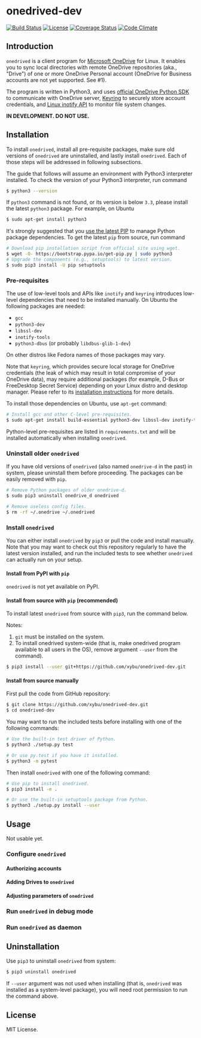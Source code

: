 # onedrived-dev

[![Build Status](https://travis-ci.org/xybu/onedrived-dev.svg?branch=master)](https://travis-ci.org/xybu/onedrived-dev)
[![License](https://img.shields.io/github/license/xybu/onedrived-dev.svg "MIT License")](LICENSE)
[![Coverage Status](https://coveralls.io/repos/github/xybu/onedrived-dev/badge.svg)](https://coveralls.io/github/xybu/onedrived-dev)
[![Code Climate](https://codeclimate.com/github/xybu/onedrived-dev/badges/gpa.svg)](https://codeclimate.com/github/xybu/onedrived-dev)

## Introduction

`onedrived` is a client program for [Microsoft OneDrive](https://onedrive.com) for Linux. It enables you to sync local directories with remote OneDrive repositories (aka., "Drive") of one or more OneDrive  Personal account (OneDrive for Business accounts are not yet supported. See #1).

The program is written in Python3, and uses [official OneDrive Python SDK](https://github.com/OneDrive/onedrive-sdk-python) to communicate with OneDrive server, [Keyring](https://pypi.python.org/pypi/keyring) to securely store account credentials, and [Linux inotify API](https://linux.die.net/man/7/inotify) to monitor file system changes.

**IN DEVELOPMENT. DO NOT USE.**

## Installation

To install `onedrived`, install all pre-requisite packages, make sure old versions of `onedrived` are uninstalled, and lastly install `onedrived`. Each of those steps will be addressed in following subsections.

The guide that follows will assume an environment with Python3 interpreter installed. To check the version of your Python3 interpreter, run command

```bash
$ python3 --version
```

If `python3` command is not found, or its version is below `3.3`, please install the latest `python3` package.
For example, on Ubuntu

```bash
$ sudo apt-get install python3
```

It's strongly suggested that you [use the latest PIP](https://pip.pypa.io/en/stable/installing/#installing-with-get-pip-py) to manage Python package dependencies. To get the latest `pip` from source, run command

```bash
# Download pip installation script from official site using wget.
$ wget -O- https://bootstrap.pypa.io/get-pip.py | sudo python3
# Upgrade the components (e.g., setuptools) to latest version.
$ sudo pip3 install -U pip setuptools
```

### Pre-requisites

The use of low-level tools and APIs like `inotify` and `keyring` introduces low-level dependencies that need to be installed manually. On Ubuntu the following packages are needed:

* `gcc`
* `python3-dev`
* `libssl-dev`
* `inotify-tools`
* `python3-dbus` (or probably `libdbus-glib-1-dev`)

On other distros like Fedora names of those packages may vary.

Note that `keyring`, which provides secure local storage for OneDrive credentials (the leak of which may result in total compromise of your OneDrive data), may require additional packages (for example, D-Bus
or FreeDesktop Secret Service) depending on your Linux distro and desktop manager. Please refer to its [installation instructions](https://pypi.python.org/pypi/keyring#installation-instructions) for more details.

To install those dependencies on Ubuntu, use `apt-get` command:

```bash
# Install gcc and other C-level pre-requisites.
$ sudo apt-get install build-essential python3-dev libssl-dev inotify-tools python3-dbus
```

Python-level pre-requisites are listed in `requirements.txt` and will be installed automatically when installing `onedrived`.

### Uninstall older `onedrived`

If you have old versions of `onedrived` (also named `onedrive-d` in the past) in system, please uninstall them before proceeding. The packages can be easily removed with `pip`.

```bash
# Remove Python packages of older onedrive-d.
$ sudo pip3 uninstall onedrive_d onedrived

# Remove useless config files.
$ rm -rf ~/.onedrive ~/.onedrived
```

### Install `onedrived`

You can either install `onedrived` by `pip3` or pull the code and install manually.
Note that you may want to check out this repository regularly to have the latest version installed, and run
the included tests to see whether `onedrived` can actually run on your setup.

#### Install from PyPI with `pip`

`onedrived` is not yet available on PyPI.

#### Install from source with `pip` (recommended)

To install latest `onedrived` from source with `pip3`, run the command below.

Notes:

 1. `git` must be installed on the system.
 2. To install onedrived system-wide (that is, make onedrived program available to all users in the OS), remove argument `--user` from the command).

```bash
$ pip3 install --user git+https://github.com/xybu/onedrived-dev.git
```

#### Install from source manually

First pull the code from GitHub repository:

```bash
$ git clone https://github.com/xybu/onedrived-dev.git
$ cd onedrived-dev

```

You may want to run the included tests before installing with one of the following commands:

```bash
# Use the built-in test driver of Python.
$ python3 ./setup.py test

# Or use py.test if you have it installed.
$ python3 -m pytest
```

Then install `onedrived` with one of the following command:

```bash
# Use pip to install onedrived.
$ pip3 install -e .

# Or use the built-in setuptools package from Python.
$ python3 ./setup.py install --user
```

## Usage

Not usable yet.

### Configure `onedrived`

#### Authorizing accounts

#### Adding Drives to `onedrived`

#### Adjusting parameters of `onedrived`

### Run `onedrived` in debug mode

### Run `onedrived` as daemon

## Uninstallation

Use `pip3` to uninstall `onedrived` from system:

```bash
$ pip3 uninstall onedrived
```

If `--user` argument was not used when installing (that is, `onedrived` was installed as a system-level package), you
will need root permission to run the command above.

## License

MIT License.

